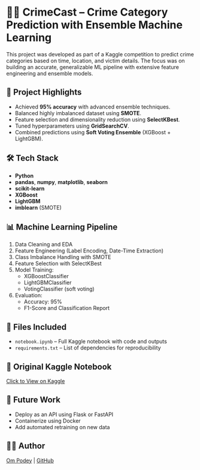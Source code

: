 # 🕵️‍♂️ CrimeCast – Crime Category Prediction with Ensemble Machine Learning

This project was developed as part of a Kaggle competition to predict crime categories based on time, location, and victim details. The focus was on building an accurate, generalizable ML pipeline with extensive feature engineering and ensemble models.

## 🚀 Project Highlights
- Achieved **95% accuracy** with advanced ensemble techniques.
- Balanced highly imbalanced dataset using **SMOTE**.
- Feature selection and dimensionality reduction using **SelectKBest**.
- Tuned hyperparameters using **GridSearchCV**.
- Combined predictions using **Soft Voting Ensemble** (XGBoost + LightGBM).

## 🛠️ Tech Stack
- **Python**
- **pandas**, **numpy**, **matplotlib**, **seaborn**
- **scikit-learn**
- **XGBoost**
- **LightGBM**
- **imblearn** (SMOTE)

## 📊 Machine Learning Pipeline
1. Data Cleaning and EDA
2. Feature Engineering (Label Encoding, Date-Time Extraction)
3. Class Imbalance Handling with SMOTE
4. Feature Selection with SelectKBest
5. Model Training:
    - XGBoostClassifier
    - LightGBMClassifier
    - VotingClassifier (soft voting)
6. Evaluation:
    - Accuracy: 95%
    - F1-Score and Classification Report

## 📁 Files Included
- `notebook.ipynb` – Full Kaggle notebook with code and outputs
- `requirements.txt` – List of dependencies for reproducibility

## 🔗 Original Kaggle Notebook
[Click to View on Kaggle](https://www.kaggle.com/code/ompodey/21f2000968-notebook-t22024)

## 📌 Future Work
- Deploy as an API using Flask or FastAPI
- Containerize using Docker
- Add automated retraining on new data

## 👨‍💻 Author
[Om Podey](https://www.linkedin.com/in/om-podey-0b49a9210) | [GitHub](https://github.com/ompodey)
